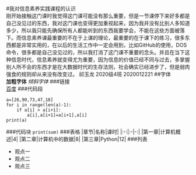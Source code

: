 #我对信息素养实践课程的认识  
刚开始接触这门课时我觉得这门课可能没有那么重要，但是一节课停下来好多都是自己没见过的东西，我对这门课也变得更加重视起来，因为我并没有比别人多知道多少，所以我只能先确保所有人都能听到的东西我要学会，不能在这些方面被落下。而信息素养课最重要的不在于上课的理论，最重要的在于课下的练习，很多东西都是非常实用的，在以后的生活工作中一定会用到，比如GitHub的使用，DOS命令，很多都是自己没见过的，所以我打消了这门课不重要的念头。并且在当下这种信息时代，信息素养就变得尤为重要，因为信息的价值已经不同与过去，多掌握别人所不会的东西才是在大数据时代的生存法则，社会确实已经进步了，但是弱肉强食的规则却从来没有改变过。
祁玉龙 2020级4班 2020012221
##字体  
**加粗字体**
*倾斜字体*
###链接  
[百度](http://www.baidu.com)
###代码段
```
a=[26,90,73,47,18]
for i in range(len(a)-1):
    if a[i] > a[i+1]:
        a[i],a[i+1]=a[i+1],a[i]
print(a)
```
###代码块
`print(sum)`
###表格
|章节|名称|课时|
|:-:|:-|-:|
|第一章|计算机概述|4|
|第二章|计算机中的数据|8|
|第三章|Python|12|
###列表
- 观点一
- 观点二
- 观点三